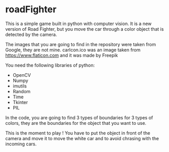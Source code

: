 # roadFighter

This is a simple game built in python with computer vision.
It is a new version of Road Fighter, but you move the car through a color object that is detected by the camera.

The images that you are going to find in the repository were taken from Google, they are not mine.
carIcon.ico was an image taken from https://www.flaticon.com and it was made by Freepik

You need the following libraries of python:
- OpenCV
- Numpy
- imutils
- Random
- Time
- Tkinter
- PIL

In the code, you are going to find 3 types of boundaries for 3 types of colors, they are the boundaries for the object that you want to use. 

This is the moment to play ! 
You have to put the object in front of the camera and move it to move the white car and to avoid chrasing with the incoming cars.